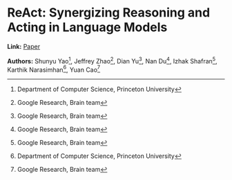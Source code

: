 # ReAct: Synergizing Reasoning and Acting in Language Models 

**Link:** [Paper](https://openreview.net/forum?id=WE_vluYUL-X)

**Authors:** Shunyu Yao[^1], Jeffrey Zhao[^2], Dian Yu[^2], Nan Du[^2], Izhak Shafran[^2], Karthik Narasimhan[^1], Yuan Cao[^2]

[^1]: Department of Computer Science, Princeton University
[^2]: Google Research, Brain team